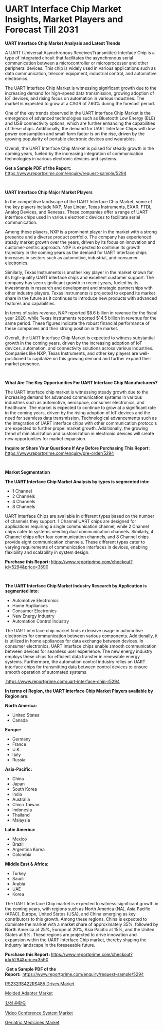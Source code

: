 <p><h1>UART Interface Chip Market Insights, Market Players and Forecast Till 2031</h1></p><p><strong>UART Interface Chip Market Analysis and Latest Trends</strong></p>
<p><p>A UART (Universal Asynchronous Receiver/Transmitter) Interface Chip is a type of integrated circuit that facilitates the asynchronous serial communication between a microcontroller or microprocessor and other peripheral devices. This chip is widely used in various applications such as data communication, telecom equipment, industrial control, and automotive electronics.</p><p>The UART Interface Chip Market is witnessing significant growth due to the increasing demand for high-speed data transmission, growing adoption of IoT devices, and rising focus on automation in various industries. The market is expected to grow at a CAGR of 7.60% during the forecast period.</p><p>One of the key trends observed in the UART Interface Chip Market is the emergence of advanced technologies such as Bluetooth Low Energy (BLE) and USB connectivity options, which are further enhancing the capabilities of these chips. Additionally, the demand for UART Interface Chips with low power consumption and small form factor is on the rise, driven by the growing popularity of portable electronic devices and wearables.</p><p>Overall, the UART Interface Chip Market is poised for steady growth in the coming years, fueled by the increasing integration of communication technologies in various electronic devices and systems.</p></p>
<p><strong>Get a Sample PDF of the Report:&nbsp;</strong> <a href="https://www.reportprime.com/enquiry/request-sample/5294">https://www.reportprime.com/enquiry/request-sample/5294</a></p>
<p>&nbsp;</p>
<p><strong>UART Interface Chip Major Market Players</strong></p>
<p><p>In the competitive landscape of the UART Interface Chip Market, some of the key players include NXP, Max Linear, Texas Instruments, EXAR, FTDI, Analog Devices, and Renesas. These companies offer a range of UART interface chips used in various electronic devices to facilitate serial communication.</p><p>Among these players, NXP is a prominent player in the market with a strong presence and a diverse product portfolio. The company has experienced steady market growth over the years, driven by its focus on innovation and customer-centric approach. NXP is expected to continue its growth trajectory in the coming years as the demand for UART interface chips increases in sectors such as automotive, industrial, and consumer electronics.</p><p>Similarly, Texas Instruments is another key player in the market known for its high-quality UART interface chips and excellent customer support. The company has seen significant growth in recent years, fueled by its investments in research and development and strategic partnerships with other industry players. Texas Instruments is projected to expand its market share in the future as it continues to introduce new products with advanced features and capabilities.</p><p>In terms of sales revenue, NXP reported $8.6 billion in revenue for the fiscal year 2020, while Texas Instruments reported $14.5 billion in revenue for the same period. These figures indicate the robust financial performance of these companies and their strong position in the market.</p><p>Overall, the UART Interface Chip Market is expected to witness substantial growth in the coming years, driven by the increasing adoption of IoT devices, automation, and connectivity solutions across various industries. Companies like NXP, Texas Instruments, and other key players are well-positioned to capitalize on this growing demand and further expand their market presence.</p></p>
<p>&nbsp;</p>
<p><strong>What Are The Key Opportunities For UART Interface Chip Manufacturers?</strong></p>
<p><p>The UART interface chip market is witnessing steady growth due to the increasing demand for advanced communication systems in various industries such as automotive, aerospace, consumer electronics, and healthcare. The market is expected to continue to grow at a significant rate in the coming years, driven by the rising adoption of IoT devices and the need for seamless data transmission. Technological advancements such as the integration of UART interface chips with other communication protocols are expected to further propel market growth. Additionally, the growing trend of miniaturization and customization in electronic devices will create new opportunities for market expansion.</p></p>
<p><strong>Inquire or Share Your Questions If Any Before Purchasing This Report:</strong> <a href="https://www.reportprime.com/enquiry/pre-order/5294">https://www.reportprime.com/enquiry/pre-order/5294</a></p>
<p>&nbsp;</p>
<p><strong>Market Segmentation</strong></p>
<p><strong>The UART Interface Chip Market Analysis by types is segmented into:</strong></p>
<p><ul><li>1 Channel</li><li>2 Channels</li><li>4 Channels</li><li>8 Channels</li></ul></p>
<p><p>UART Interface Chips are available in different types based on the number of channels they support. 1 Channel UART chips are designed for applications requiring a single communication channel, while 2 Channel chips cater to systems needing dual communication channels. Similarly, 4 Channel chips offer four communication channels, and 8 Channel chips provide eight communication channels. These different types cater to varying requirements of communication interfaces in devices, enabling flexibility and scalability in system design.</p></p>
<p><strong>Purchase this Report:&nbsp;</strong><a href="https://www.reportprime.com/checkout?id=5294&price=3590">https://www.reportprime.com/checkout?id=5294&price=3590</a></p>
<p>&nbsp;</p>
<p><strong>The UART Interface Chip Market Industry Research by Application is segmented into:</strong></p>
<p><ul><li>Automotive Electronics</li><li>Home Appliances</li><li>Consumer Electronics</li><li>New Energy Industry</li><li>Automation Control Industry</li></ul></p>
<p><p>The UART interface chip market finds extensive usage in automotive electronics for communication between various components. Additionally, it is utilized in home appliances for data exchange between devices. In consumer electronics, UART interface chips enable smooth communication between devices for seamless user experience. The new energy industry employs these chips for efficient data transfer in renewable energy systems. Furthermore, the automation control industry relies on UART interface chips for transmitting data between control devices to ensure smooth operation of automated systems.</p></p>
<p><a href="https://www.reportprime.com/uart-interface-chip-r5294">&nbsp;https://www.reportprime.com/uart-interface-chip-r5294</a></p>
<p><strong>In terms of Region, the UART Interface Chip Market Players available by Region are:</strong></p>
<p>
    <p> <strong> North America: </strong>
        <ul>
            <li>United States</li>
            <li>Canada</li>
        </ul>
        </p> 
    <p> <strong> Europe: </strong>
        <ul>
            <li>Germany</li>
            <li>France</li>
            <li>U.K.</li>
            <li>Italy</li>
            <li>Russia</li>
        </ul>
        </p> 
    <p> <strong> Asia-Pacific: </strong>
        <ul>
            <li>China</li>
            <li>Japan</li>
            <li>South Korea</li>
            <li>India</li>
            <li>Australia</li>
            <li>China Taiwan</li>
            <li>Indonesia</li>
            <li>Thailand</li>
            <li>Malaysia</li>
        </ul>
        </p> 
    <p> <strong> Latin America: </strong>
        <ul>
            <li>Mexico</li>
            <li>Brazil</li>
            <li>Argentina Korea</li>
            <li>Colombia</li>
        </ul>
        </p> 
    <p> <strong> Middle East & Africa: </strong>
        <ul>
            <li>Turkey</li>
            <li>Saudi</li>
            <li>Arabia</li>
            <li>UAE</li>
            <li>Korea</li>
        </ul>
    </p>
    </p>
<p><p>The UART Interface Chip market is expected to witness significant growth in the coming years, with regions such as North America (NA), Asia Pacific (APAC), Europe, United States (USA), and China emerging as key contributors to this growth. Among these regions, China is expected to dominate the market with a market share of approximately 35%, followed by North America at 25%, Europe at 20%, Asia Pacific at 15%, and the United States at 5%. These regions are projected to drive innovation and expansion within the UART Interface Chip market, thereby shaping the industry landscape in the foreseeable future.</p></p>
<p><strong>Purchase this Report: </strong><a href="https://www.reportprime.com/checkout?id=5294&price=3590">https://www.reportprime.com/checkout?id=5294&price=3590</a></p>
<p>&nbsp;<strong>Get a Sample PDF of the Report:&nbsp;&nbsp;</strong><a href="https://www.reportprime.com/enquiry/request-sample/5294">https://www.reportprime.com/enquiry/request-sample/5294</a></p>
<p><strong></strong></p>
<p><p><a href="https://github.com/Sinjinluong3e0awx2m195k76/Market-Research-Report-List-2/blob/main/rs232rs422rs485-drives-market.md">RS232RS422RS485 Drives Market</a></p><p><a href="https://github.com/shotows/Market-Research-Report-List-2/blob/main/molded-adapter-market.md">Molded Adapter Market</a></p><p><a href="https://medium.com/@conormarvin1936/%ED%95%A9%EC%84%B1-%EC%9C%A4%ED%99%9C%EC%9C%A0-%EC%8B%9C%EC%9E%A5-%EA%B7%9C%EB%AA%A8-%EC%8B%9C%EC%9E%A5-%EC%A0%84%EB%A7%9D-%EB%B0%8F-%EC%8B%9C%EC%9E%A5-%EC%98%88%EC%B8%A1-2024%EB%85%84%EB%B6%80%ED%84%B0-2031%EB%85%84-f5ac65ee9147">합성 윤활유</a></p><p><a href="https://www.linkedin.com/pulse/video-conference-systemnbspmarket-focuses-market-share-size-1hbqe">Video Conference System Market</a></p><p><a href="https://www.linkedin.com/pulse/geriatric-medicines-market-competitive-analysis-trends-forecast-y60pe">Geriatric Medicines Market</a></p></p>